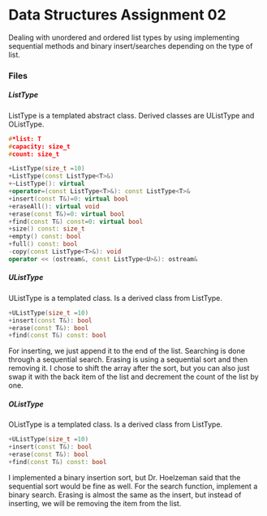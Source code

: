 # Data Structures Assignment 02
Dealing with unordered and ordered list types by using implementing sequential methods and binary insert/searches depending on the type of list.

### Files
##### ListType
ListType is a templated abstract class. Derived classes are UListType and OListType.
```c++
#*list: T
#capacity: size_t
#count: size_t

+ListType(size_t =10)
+ListType(const ListType<T>&)
+~ListType(): virtual
+operator=(const ListType<T>&): const ListType<T>&
+insert(const T&)=0: virtual bool
+eraseAll(): virtual void
+erase(const T&)=0: virtual bool
+find(const T&) const=0: virtual bool
+size() const: size_t
+empty() const: bool
+full() const: bool
-copy(const ListType<T>&): void
operator << (ostream&, const ListType<U>&): ostream&
```

##### UListType
UListType is a templated class. Is a derived class from ListType.
```c++
+UListType(size_t =10)
+insert(const T&): bool
+erase(const T&): bool
+find(const T&) const: bool
```
 For inserting, we just append it to the end of the list. Searching is done through a sequential search. Erasing is using a sequential sort and then removing it. I chose to shift the array after the sort, but you can also just swap it with the back item of the list and decrement the count of the list by one.

##### OListType
OListType is a templated class. Is a derived class from ListType.
```c++
+UListType(size_t =10)
+insert(const T&): bool
+erase(const T&): bool
+find(const T&) const: bool
```
I implemented a binary insertion sort, but Dr. Hoelzeman said that the sequential sort would be fine as well. For the search function, implement a binary search. Erasing is almost the same as the insert, but instead of inserting, we will be removing the item from the list.
